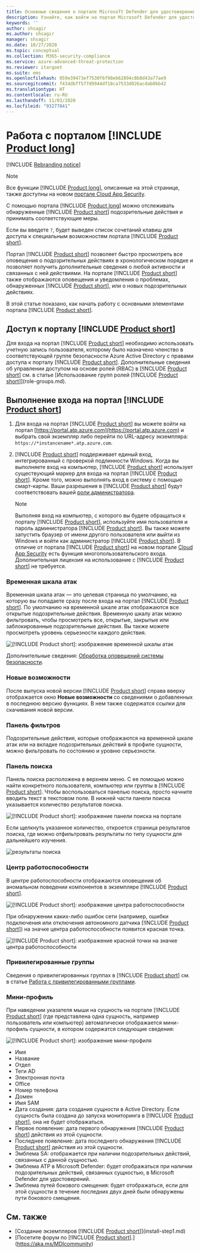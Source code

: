 ```yaml
---
title: Основные сведения о портале Microsoft Defender для удостоверений
description: Узнайте, как войти на портал Microsoft Defender для удостоверений и ознакомьтесь с компонентами портала
keywords: ''
author: shsagir
ms.author: shsagir
manager: shsagir
ms.date: 10/27/2020
ms.topic: conceptual
ms.collection: M365-security-compliance
ms.service: azure-advanced-threat-protection
ms.reviewer: itargoet
ms.suite: ems
ms.openlocfilehash: 059e39473ef7530f6f98eb62894c8b8d43a77ae9
ms.sourcegitcommit: f434dbff577d9944df18ca7533d026acdab0bb42
ms.translationtype: HT
ms.contentlocale: ru-RU
ms.lasthandoff: 11/03/2020
ms.locfileid: "93277841"
---
```

# <a name="working-with-the-product-long-portal"></a>Работа с порталом [!INCLUDE [Product long](includes/product-long.md)]

[!INCLUDE [Rebranding notice](includes/rebranding.md)]

> [!NOTE]
> Все функции [!INCLUDE [Product long](includes/product-long.md)], описанные на этой странице, также доступны на новом [портале Cloud App Security](https://portal.cloudappsecurity.com).

C помощью портала [!INCLUDE [Product long](includes/product-long.md)] можно отслеживать обнаруженные [!INCLUDE [Product short](includes/product-short.md)] подозрительные действия и принимать соответствующие меры.

Если вы введете `?`, будет выведен список сочетаний клавиш для доступа к специальным возможностям портала [!INCLUDE [Product short](includes/product-short.md)].

Портал [!INCLUDE [Product short](includes/product-short.md)] позволяет быстро просмотреть все оповещения о подозрительных действиях в хронологическом порядке и позволяет получить дополнительные сведения о любой активности и связанных с ней действиями. На портале [!INCLUDE [Product short](includes/product-short.md)] также отображаются оповещения и уведомления о проблемах, обнаруженных [!INCLUDE [Product short](includes/product-short.md)], или о новых подозрительных действиях.

В этой статье показано, как начать работу с основными элементами портала [!INCLUDE [Product short](includes/product-short.md)].

## <a name="enabling-access-to-the-product-short-portal"></a>Доступ к порталу [!INCLUDE [Product short](includes/product-short.md)]

Для входа на портал [!INCLUDE [Product short](includes/product-short.md)] необходимо использовать учетную запись пользователя, которому было назначено членство в соответствующей группе безопасности Azure Active Directory с правами доступа к порталу [!INCLUDE [Product short](includes/product-short.md)].
Дополнительные сведения об управлении доступом на основе ролей (RBAC) в [!INCLUDE [Product short](includes/product-short.md)] см. в статье [Использование групп ролей [!INCLUDE [Product short](includes/product-short.md)]](role-groups.md).

## <a name="logging-into-the-product-short-portal"></a>Выполнение входа на портал [!INCLUDE [Product short](includes/product-short.md)]

1. Для входа на портал [!INCLUDE [Product short](includes/product-short.md)] вы можете войти на портал [https://portal.atp.azure.com](https://portal.atp.azure.com) и выбрать свой экземпляр либо перейти по URL-адресу экземпляра: `https://*instancename*.atp.azure.com`.

1. [!INCLUDE [Product short](includes/product-short.md)] поддерживает единый вход, интегрированный с проверкой подлинности Windows. Когда вы выполняете вход на компьютер, [!INCLUDE [Product short](includes/product-short.md)] использует существующий маркер для входа на портал [!INCLUDE [Product short](includes/product-short.md)]. Кроме того, можно выполнять вход в систему с помощью смарт-карты. Ваши разрешения в [!INCLUDE [Product short](includes/product-short.md)] будут соответствовать вашей [роли администратора](role-groups.md).

   > [!NOTE]
   > Выполняя вход на компьютер, с которого вы будете обращаться к порталу [!INCLUDE [Product short](includes/product-short.md)], используйте имя пользователя и пароль администратора [!INCLUDE [Product short](includes/product-short.md)]. Вы также можете запустить браузер от имени другого пользователя или выйти из Windows и войти как администратор [!INCLUDE [Product short](includes/product-short.md)]. В отличие от портала [!INCLUDE [Product short](includes/product-short.md)] на новом портале [Cloud App Security](https://portal.cloudappsecurity.com) есть функция многопользовательского входа. Дополнительная лицензия на использование с [!INCLUDE [Product short](includes/product-short.md)] не требуется.

### <a name="attack-time-line"></a>Временная шкала атак

Временная шкала атак — это целевая страница по умолчанию, на которую вы попадаете сразу после входа на портал [!INCLUDE [Product short](includes/product-short.md)]. По умолчанию на временной шкале атак отображаются все открытые подозрительные действия. Временную шкалу атак можно фильтровать, чтобы просмотреть все, открытые, закрытые или заблокированные подозрительные действия. Вы также можете просмотреть уровень серьезности каждого действия.

![[!INCLUDE [Product short](includes/product-short.md)]: изображение временной шкалы атак](media/sa-timeline.png)

Дополнительные сведения: [Обработка оповещений системы безопасности](working-with-suspicious-activities.md).

### <a name="whats-new"></a>Новые возможности

После выпуска новой версии [!INCLUDE [Product short](includes/product-short.md)] справа вверху отображается окно **Новые возможности** со сведениями о добавленных в последнюю версию функциях. В нем также содержатся ссылки для скачивания новой версии.

### <a name="filtering-panel"></a>Панель фильтров

Подозрительные действия, которые отображаются на временной шкале атак или на вкладке подозрительных действий в профиле сущности, можно фильтровать по состоянию и уровню серьезности.

<a name="search-bar"></a>

### <a name="search-bar"></a>Панель поиска

Панель поиска расположена в верхнем меню. С ее помощью можно найти конкретного пользователя, компьютер или группы в [!INCLUDE [Product short](includes/product-short.md)]. Чтобы воспользоваться панелью поиска, просто начните вводить текст в текстовом поле. В нижней части панели поиска указывается количество результатов поиска.

![[!INCLUDE [Product short](includes/product-short.md)]: изображение панели поиска на портале](media/workspace-portal-search.png)

Если щелкнуть указанное количество, откроется страница результатов поиска, где можно отфильтровать результаты по типу сущности для дальнейшего изучения.

![результаты поиска](media/search-results.png)

### <a name="health-center"></a>Центр работоспособности

В центре работоспособности отображаются оповещения об аномальном поведении компонентов в экземпляре [!INCLUDE [Product short](includes/product-short.md)].

![[!INCLUDE [Product short](includes/product-short.md)]: изображение центра работоспособности](media/health-issue.png)

При обнаружении каких-либо ошибок сети (например, ошибки подключения или отключения автономного датчика [!INCLUDE [Product short](includes/product-short.md)]) на значке центра работоспособности появится красная точка.

![[!INCLUDE [Product short](includes/product-short.md)]: изображение красной точки на значке центра работоспособности](media/health-bar.png)

### <a name="sensitive-groups"></a>Привилегированные группы

Сведения о привилегированных группах в [!INCLUDE [Product short](includes/product-short.md)] см. в статье [Работа с привилегированными группами](sensitive-accounts.md).

### <a name="mini-profile"></a>Мини-профиль

При наведении указателя мыши на сущность на портале [!INCLUDE [Product short](includes/product-short.md)] (где представлена одна сущность, например пользователь или компьютер) автоматически отображается мини-профиль сущности, в котором содержатся следующие сведения:

![[!INCLUDE [Product short](includes/product-short.md)]: изображение мини-профиля](media/mini-profile.png)

- Имя
- Название
- Отдел
- Теги AD
- Электронная почта
- Office
- Номер телефона
- Домен
- Имя SAM
- Дата создания: дата создания сущности в Active Directory. Если сущность была создана до запуска мониторинга в [!INCLUDE [Product short](includes/product-short.md)], она не будет отображаться.
- Первое появление: дата первого обнаружения [!INCLUDE [Product short](includes/product-short.md)] действия из этой сущности.
- Последнее появление: дата последнего обнаружения [!INCLUDE [Product short](includes/product-short.md)] действия из этой сущности.
- Эмблема SA: отображается при наличии подозрительных действий, связанных с данной сущностью.
- Эмблема ATP в Microsoft Defender: будет отображаться при наличии подозрительных действий, связанных сущностью, в Microsoft Defender для удостоверений.
- Эмблема путей бокового смещения: будет отображаться, если для этой сущности в течение последних двух дней были обнаружены пути бокового смещения.

## <a name="see-also"></a>См. также

- [Создание экземпляров [!INCLUDE [Product short](includes/product-short.md)]](install-step1.md)
- [Посетите форум по [!INCLUDE [Product short](includes/product-short.md)].](https://aka.ms/MDIcommunity)
